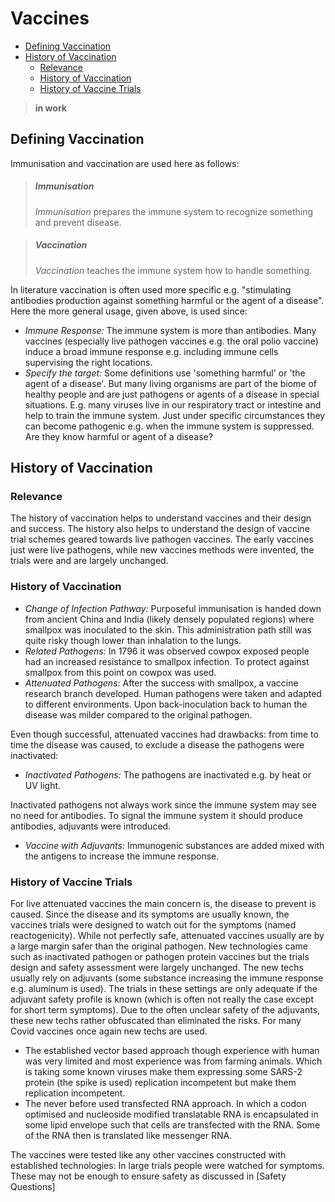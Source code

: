 # Vaccines

* [Defining Vaccination](#defining-vaccination)
* [History of Vaccination](#history-of-vaccination)
  * [Relevance](#relevance)
  * [History of Vaccination](#history-of-vaccination-1)
  * [History of Vaccine Trials](#history-of-vaccine-trials)

> **in work**

## Defining Vaccination
Immunisation and vaccination are used here as follows:

> ##### Immunisation
> *Immunisation* prepares the immune system to recognize something and prevent disease. 

> ##### Vaccination
> *Vaccination* teaches the immune system how to handle something.

In literature vaccination is often used more specific e.g. "stimulating antibodies production against something harmful or the agent of a disease". Here the more general usage, given above, is used since:
* _Immune Response:_ The immune system is more than antibodies. Many vaccines (especially live pathogen vaccines e.g. the oral polio vaccine) induce a broad immune response e.g. including immune cells supervising the right locations.
* _Specify the target:_ Some definitions use 'something harmful' or 'the agent of a disease'. But many living organisms are part of the biome of healthy people and are just pathogens or agents of a disease in special situations. E.g. many viruses live in our respiratory tract or intestine and help to train the immune system. Just under specific circumstances they can become pathogenic e.g. when the immune system is suppressed. Are they know harmful or agent of a disease?



## History of Vaccination

### Relevance
The history of vaccination helps to understand vaccines and their design and success. The history also helps to understand the design of vaccine trial schemes geared towards live pathogen vaccines. The early vaccines just were live pathogens, while new vaccines methods were invented, the trials were and are largely unchanged.

### History of Vaccination
* *Change of Infection Pathway:* Purposeful immunisation is handed down from ancient China and India (likely densely populated regions) where smallpox was inoculated to the skin. This administration path still was quite risky though lower than inhalation to the lungs.
* *Related Pathogens:* In 1796 it was observed cowpox exposed people had an increased resistance to smallpox infection. To protect against smallpox from this point on cowpox was used.
* *Attenuated Pathogens:* After the success with smallpox, a vaccine research branch developed. Human pathogens were taken and adapted to different environments. Upon back-inoculation back to human the disease was milder compared to the original pathogen.

Even though successful, attenuated vaccines had drawbacks: from time to time the disease was caused, to exclude a disease the pathogens were inactivated:
* *Inactivated Pathogens:* The pathogens are inactivated e.g. by heat or UV light.

Inactivated pathogens not always work since the immune system may see no need for antibodies. To signal the immune system it should produce antibodies, adjuvants were introduced.
* *Vaccine with Adjuvants:* Immunogenic substances are added mixed with the antigens to increase the immune response.

### History of Vaccine Trials
For live attenuated vaccines the main concern is, the disease to prevent is caused. Since the disease and its symptoms are usually known, the vaccines trials were designed to watch out for the symptoms (named reactogenicity). While not perfectly safe, attenuated vaccines usually are by a large margin safer than the original pathogen. 
New technologies came such as inactivated pathogen or pathogen protein vaccines but the trials design and safety assessment were largely unchanged. The new techs usually rely on adjuvants (some substance increasing the immune response e.g. aluminum is used). The trials in these settings are only adequate if the adjuvant safety profile is known (which is often not really the case except for short term symptoms). Due to the often unclear safety of the adjuvants, these new techs rather obfuscated than eliminated the risks. 
For many Covid vaccines once again new techs are used.
* The established vector based approach though experience with human was very limited and most experience was from farming animals. Which is taking some known viruses make them expressing some SARS-2 protein (the spike is used) replication incompetent but make them replication incompetent.
* The never before used transfected RNA approach. In which a codon optimised and nucleoside modified translatable RNA is encapsulated in some lipid envelope such that cells are transfected with the RNA.  Some of the RNA then is translated like messenger RNA.

The vaccines were tested like any other vaccines constructed with established technologies: In large trials people were watched for symptoms. These may not be enough to ensure safety as discussed in [Safety Questions]
